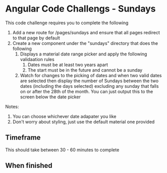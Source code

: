 # Angular Code Challengs - Sundays

This code challenge requires you to complete the following
1. Add a new route for /pages/sundays and ensure that all pages redirect to that page by default
2. Create a new component under the "sundays" directory that does the following
    1. Displays a material date range picker and apply the following validaation rules
        1. Dates must be at least two years apart 
        2. The start must be in the future and cannot be a sunday
    2. Watch for changes to the picking of dates and when two valid dates are selected then display the number of Sundays between the two dates (including the days selected) excluding any sunday that falls on or after the 28th of the month.  You can just output this to the screen below the date picker

Notes:
1. You can choose whichever date adapater you like
2. Don't worry about styling, just use the default material one provided

## Timeframe

This should take between 30 - 60  minutes to complete

## When finished

